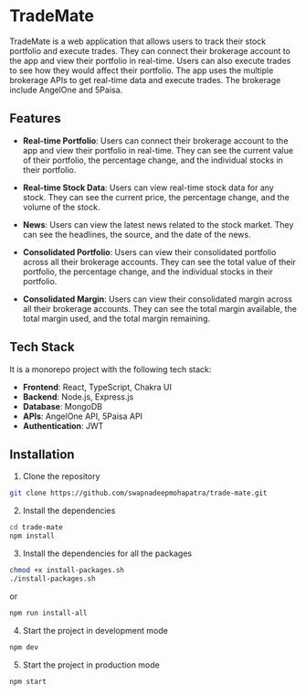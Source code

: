 # TradeMate

TradeMate is a web application that allows users to track their stock portfolio and execute trades. They can connect their brokerage account to the app and view their portfolio in real-time. Users can also execute trades to see how they would affect their portfolio. The app uses the multiple brokerage APIs to get real-time data and execute trades. The brokerage include AngelOne and 5Paisa.

## Features

- **Real-time Portfolio**: Users can connect their brokerage account to the app and view their portfolio in real-time. They can see the current value of their portfolio, the percentage change, and the individual stocks in their portfolio.

- **Real-time Stock Data**: Users can view real-time stock data for any stock. They can see the current price, the percentage change, and the volume of the stock.

- **News**: Users can view the latest news related to the stock market. They can see the headlines, the source, and the date of the news.

- **Consolidated Portfolio**: Users can view their consolidated portfolio across all their brokerage accounts. They can see the total value of their portfolio, the percentage change, and the individual stocks in their portfolio.

- **Consolidated Margin**: Users can view their consolidated margin across all their brokerage accounts. They can see the total margin available, the total margin used, and the total margin remaining.

## Tech Stack

It is a monorepo project with the following tech stack:

- **Frontend**: React, TypeScript, Chakra UI
- **Backend**: Node.js, Express.js
- **Database**: MongoDB
- **APIs**: AngelOne API, 5Paisa API
- **Authentication**: JWT

## Installation

1. Clone the repository

```bash
git clone https://github.com/swapnadeepmohapatra/trade-mate.git
```

2. Install the dependencies

```bash
cd trade-mate
npm install
```

3. Install the dependencies for all the packages

```bash
chmod +x install-packages.sh
./install-packages.sh
```

or

```bash
npm run install-all
```

4. Start the project in development mode

```bash
npm dev
```

5. Start the project in production mode

```bash
npm start
```
